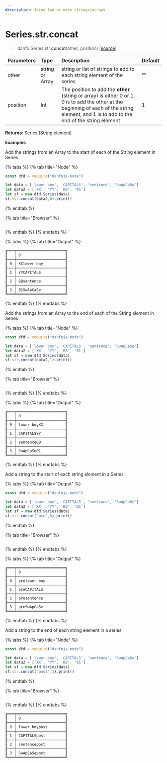 ```yaml
---
description: Joins two or more strings/arrays
---
```


# Series.str.concat

> danfo.Series.str.**concat**\(other, position\)   \[[source](https://github.com/opensource9ja/danfojs/blob/master/danfojs/src/core/strings.js#L80)\]

| Parameters | Type | Description | Default |
| :--- | :--- | :--- | :--- |
| other | string or Array | string or list of strings to add to each string element of the series | "" |
| position | Int | The position to add the **other** \(string or array\) is either 0 or 1. 0 is to add the other at the beginning of each of the string element, and 1 is to add to the end of the string element | 1  |

**Returns:** Series \(String element\)

**Examples**

Add the strings from an Array to the start of each of the String element in Series

{% tabs %}
{% tab title="Node" %}
```javascript
const dfd = require("danfojs-node")

let data = ['lower boy', 'CAPITALS', 'sentence', 'SwApCaSe']
let data2 = ['XX', 'YY', 'BB', '01']
let sf = new dfd.Series(data)
sf.str.concat(data2,0).print()
```
{% endtab %}

{% tab title="Browser" %}
```

```
{% endtab %}
{% endtabs %}

{% tabs %}
{% tab title="Output" %}
```text
╔═══╤══════════════════════╗
║   │ 0                    ║
╟───┼──────────────────────╢
║ 0 │ XXlower boy          ║
╟───┼──────────────────────╢
║ 1 │ YYCAPITALS           ║
╟───┼──────────────────────╢
║ 2 │ BBsentence           ║
╟───┼──────────────────────╢
║ 3 │ 01SwApCaSe           ║
╚═══╧══════════════════════╝
```
{% endtab %}
{% endtabs %}

Add the strings from an Array to the end of each of the String element in Series

{% tabs %}
{% tab title="Node" %}
```javascript
const dfd = require("danfojs-node")

let data = ['lower boy', 'CAPITALS', 'sentence', 'SwApCaSe']
let data2 = ['XX', 'YY', 'BB', '01']
let sf = new dfd.Series(data)
sf.str.concat(data2,1).print()
```
{% endtab %}

{% tab title="Browser" %}
```

```
{% endtab %}
{% endtabs %}

{% tabs %}
{% tab title="Output" %}
```text
╔═══╤══════════════════════╗
║   │ 0                    ║
╟───┼──────────────────────╢
║ 0 │ lower boyXX          ║
╟───┼──────────────────────╢
║ 1 │ CAPITALSYY           ║
╟───┼──────────────────────╢
║ 2 │ sentenceBB           ║
╟───┼──────────────────────╢
║ 3 │ SwApCaSe01           ║
╚═══╧══════════════════════╝
```
{% endtab %}
{% endtabs %}

Add a string to the start of each string element in a Series

{% tabs %}
{% tab title="Output" %}
```javascript
const dfd = require("danfojs-node")

let data = ['lower boy', 'CAPITALS', 'sentence', 'SwApCaSe']
let data2 = ['XX', 'YY', 'BB', '01']
let sf = new dfd.Series(data)
sf.str.concat("pre",0).print()
```
{% endtab %}

{% tab title="Browser" %}
```

```
{% endtab %}
{% endtabs %}

{% tabs %}
{% tab title="Output" %}
```text
╔═══╤══════════════════════╗
║   │ 0                    ║
╟───┼──────────────────────╢
║ 0 │ prelower boy         ║
╟───┼──────────────────────╢
║ 1 │ preCAPITALS          ║
╟───┼──────────────────────╢
║ 2 │ presentence          ║
╟───┼──────────────────────╢
║ 3 │ preSwApCaSe          ║
╚═══╧══════════════════════╝
```
{% endtab %}
{% endtabs %}

Add a string to the end of each string element in a series

{% tabs %}
{% tab title="Node" %}
```javascript
const dfd = require("danfojs-node")

let data = ['lower boy', 'CAPITALS', 'sentence', 'SwApCaSe']
let data2 = ['XX', 'YY', 'BB', '01']
let sf = new dfd.Series(data)
sf.str.concat("post",1).print()
```
{% endtab %}

{% tab title="Browser" %}
```

```
{% endtab %}
{% endtabs %}

```text
╔═══╤══════════════════════╗
║   │ 0                    ║
╟───┼──────────────────────╢
║ 0 │ lower boypost        ║
╟───┼──────────────────────╢
║ 1 │ CAPITALSpost         ║
╟───┼──────────────────────╢
║ 2 │ sentencepost         ║
╟───┼──────────────────────╢
║ 3 │ SwApCaSepost         ║
╚═══╧══════════════════════╝
```

